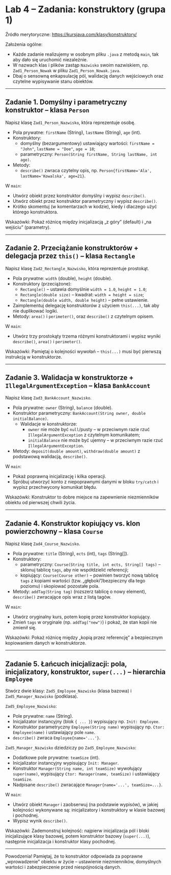 # Lab 4 – Zadania: konstruktory (grupa 1)

Źródło merytoryczne: https://kursjava.com/klasy/konstruktory/

Założenia ogólne:
- Każde zadanie realizujemy w osobnym pliku `.java` z metodą `main`, tak aby dało się uruchomić niezależnie.
- W nazwach klas i plików zastąp `Nazwisko` swoim nazwiskiem, np. `Zad1_Person_Nowak` w pliku `Zad1_Person_Nowak.java`.
- Dbaj o sensowną enkapsulację pól, walidację danych wejściowych oraz czytelne wypisywanie stanu obiektów.

---

## Zadanie 1. Domyślny i parametryczny konstruktor – klasa `Person`

Napisz klasę `Zad1_Person_Nazwisko`, która reprezentuje osobę.
- Pola prywatne: `firstName` (String), `lastName` (String), `age` (int).
- Konstruktory:
  - domyślny (bezargumentowy) ustawiający wartości: `firstName = "John"`, `lastName = "Doe"`, `age = 18`;
  - parametryczny: `Person(String firstName, String lastName, int age)`.
- Metody:
  - `describe()` zwraca czytelny opis, np. `Person{firstName='Ala', lastName='Kowalska', age=21}`.

W `main`:
- Utwórz obiekt przez konstruktor domyślny i wypisz `describe()`.
- Utwórz obiekt przez konstruktor parametryczny i wypisz `describe()`.
- Krótko skomentuj (w komentarzach w kodzie), kiedy i dlaczego użyć którego konstruktora.

Wskazówki: Pokaż różnicę między inicjalizacją „z góry” (default) i „na wejściu” (parametry).

---

## Zadanie 2. Przeciążanie konstruktorów + delegacja przez `this()` – klasa `Rectangle`

Napisz klasę `Zad2_Rectangle_Nazwisko`, która reprezentuje prostokąt.
- Pola prywatne: `width` (double), `height` (double).
- Konstruktory (przeciążone):
  - `Rectangle()` – ustawia domyślnie `width = 1.0`, `height = 1.0`;
  - `Rectangle(double size)` – kwadrat: `width = height = size`;
  - `Rectangle(double width, double height)` – pełne ustawienie.
- Zaimplementuj delegację konstruktorów z użyciem `this(...)`, tak aby nie duplikować logiki.
- Metody: `area()` i `perimeter()`, oraz `describe()` z czytelnym opisem.

W `main`:
- Utwórz trzy prostokąty trzema różnymi konstruktorami i wypisz wyniki `describe()`, `area()` i `perimeter()`.

Wskazówki: Pamiętaj o kolejności wywołań – `this(...)` musi być pierwszą instrukcją w konstruktorze.

---

## Zadanie 3. Walidacja w konstruktorze + `IllegalArgumentException` – klasa `BankAccount`

Napisz klasę `Zad3_BankAccount_Nazwisko`.
- Pola prywatne: `owner` (String), `balance` (double).
- Konstruktor parametryczny: `BankAccount(String owner, double initialBalance)`.
  - Walidacje w konstruktorze:
    - `owner` nie może być `null`/pusty – w przeciwnym razie rzuć `IllegalArgumentException` z czytelnym komunikatem;
    - `initialBalance` nie może być ujemny – w przeciwnym razie rzuć `IllegalArgumentException`.
- Metody: `deposit(double amount)`, `withdraw(double amount)` z podstawową walidacją, `describe()`.

W `main`:
- Pokaż poprawną inicjalizację i kilka operacji.
- Spróbuj utworzyć konto z niepoprawnymi danymi w bloku `try/catch` i wypisz przechwycony komunikat błędu.

Wskazówki: Konstruktor to dobre miejsce na zapewnienie niezmienników obiektu od pierwszej chwili życia.

---

## Zadanie 4. Konstruktor kopiujący vs. klon powierzchowny – klasa `Course`

Napisz klasę `Zad4_Course_Nazwisko`.
- Pola prywatne: `title` (String), `ects` (int), `tags` (String[]).
- Konstruktory:
  - parametryczny: `Course(String title, int ects, String[] tags)` – sklonuj tablicę `tags`, aby nie współdzielić referencji;
  - kopiujący: `Course(Course other)` – powinien tworzyć nową tablicę `tags` z kopiami wartości (tzw. „głęboki”/bezpieczny dla tego poziomu) i skopiować pozostałe pola.
- Metody: `addTag(String tag)` (rozszerz tablicę o nowy element), `describe()` zwracające opis wraz z listą tagów.

W `main`:
- Utwórz oryginalny kurs, potem kopię przez konstruktor kopiujący.
- Zmień `tags` w oryginale (np. `addTag("new")`) i pokaż, że stan kopii nie zmienił się.

Wskazówki: Pokaż różnicę między „kopią przez referencję” a bezpiecznym kopiowaniem danych w konstruktorze.

---

## Zadanie 5. Łańcuch inicjalizacji: pola, inicjalizatory, konstruktor, `super(...)` – hierarchia `Employee`

Stwórz dwie klasy: `Zad5_Employee_Nazwisko` (klasa bazowa) i `Zad5_Manager_Nazwisko` (podklasa).

`Zad5_Employee_Nazwisko`:
- Pole prywatne: `name` (String).
- Inicjalizator instancyjny (blok `{ ... }`) wypisujący np. `Init: Employee`.
- Konstruktor parametryczny `Employee(String name)` wypisujący np. `Ctor: Employee(name)` i ustawiający pole `name`.
- `describe()` zwraca `Employee{name='...'}`.

`Zad5_Manager_Nazwisko` dziedziczy po `Zad5_Employee_Nazwisko`:
- Dodatkowe pole prywatne: `teamSize` (int).
- Inicjalizator instancyjny wypisujący `Init: Manager`.
- Konstruktor `Manager(String name, int teamSize)` wywołujący `super(name)`, wypisujący `Ctor: Manager(name, teamSize)` i ustawiający `teamSize`.
- Nadpisane `describe()` zwracające `Manager{name='...', teamSize=...}`.

W `main`:
- Utwórz obiekt `Manager` i zaobserwuj (na podstawie wypisów), w jakiej kolejności wykonywane są: inicjalizatory i konstruktory w klasie bazowej i pochodnej.
- Wypisz wynik `describe()`.

Wskazówki: Zademonstruj kolejność: najpierw inicjalizacja pól i bloki inicjalizujące klasy bazowej, potem konstruktor bazowy (`super(...)`), następnie inicjalizacja i konstruktor klasy pochodnej.

---

Powodzenia! Pamiętaj, że to konstruktor odpowiada za poprawne „wprowadzenie” obiektu w życie – ustawienie niezmienników, domyślnych wartości i zabezpieczenie przed niespójnością danych.
